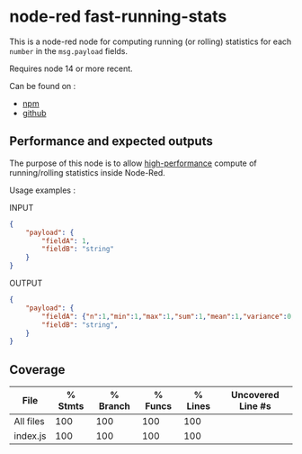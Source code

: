 # node-red fast-running-stats

This is a node-red node for computing running (or rolling) statistics for each `number` in the `msg.payload` fields.

Requires node 14 or more recent.

Can be found on :
* [npm](https://www.npmjs.com/package/@fadoli/node-fast-running-stats)
* [github](https://www.npmjs.com/package/@fadoli/node-red-fast-running-stats)

## Performance and expected outputs

The purpose of this node is to allow [high-performance](https://github.com/Fadoli/node-fast-running-stats#performance-and-results) compute of running/rolling statistics inside Node-Red.

Usage examples :

INPUT

```json
{
    "payload": {
        "fieldA": 1,
        "fieldB": "string"
    }
}
```

OUTPUT

```json
{
    "payload": {
        "fieldA": {"n":1,"min":1,"max":1,"sum":1,"mean":1,"variance":0,"standard_deviation":0},
        "fieldB": "string",
    }
}
```

## Coverage

File      | % Stmts | % Branch | % Funcs | % Lines | Uncovered Line #s 
----------|---------|----------|---------|---------|-------------------
All files |     100 |      100 |     100 |     100 |                   
 index.js |     100 |      100 |     100 |     100 |                   
